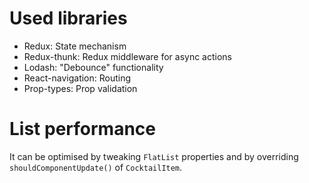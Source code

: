 # Used libraries

* Redux: State mechanism
* Redux-thunk: Redux middleware for async actions
* Lodash: "Debounce" functionality
* React-navigation: Routing
* Prop-types: Prop validation

# List performance

It can be optimised by tweaking `FlatList` properties and by overriding `shouldComponentUpdate()` of `CocktailItem`.
